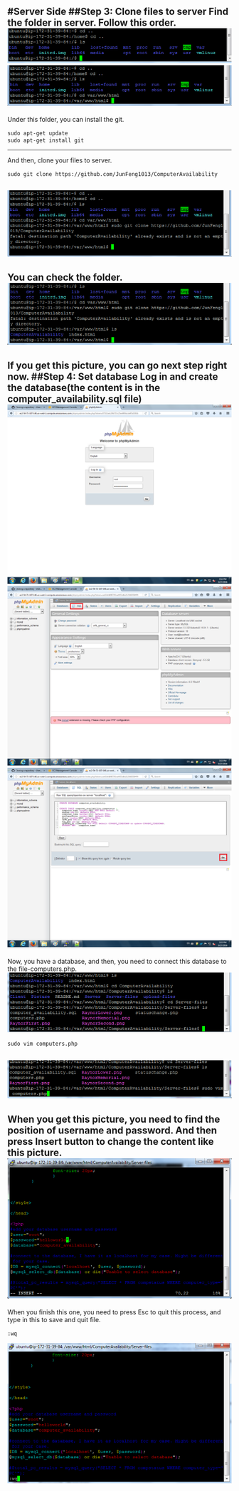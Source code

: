 #Server Side
##Step 3: Clone files to server
Find the folder in server. Follow this order.
![alt text](https://github.com/JunFeng1013/ComputerAvailability/blob/master/Picture/step3-1.png)
![alt text](https://github.com/JunFeng1013/ComputerAvailability/blob/master/Picture/step3-2.png)
---
Under this folder, you can install the git.
```
sudo apt-get update
sudo apt-get install git
```
---
And then, clone your files to server.
```
sudo git clone https://github.com/JunFeng1013/ComputerAvailability
```
![alt text](https://github.com/JunFeng1013/ComputerAvailability/blob/master/Picture/step3-3.png)
---
You can check the folder.
![alt text](https://github.com/JunFeng1013/ComputerAvailability/blob/master/Picture/step3-4.png)
---
If you get this picture, you can go next step right now.
##Step 4: Set database
Log in and create the database(the content is in the computer_availability.sql file)
![alt text](https://github.com/JunFeng1013/ComputerAvailability/blob/master/Picture/step4-1.png)
![alt text](https://github.com/JunFeng1013/ComputerAvailability/blob/master/Picture/step4-2.png)
![alt text](https://github.com/JunFeng1013/ComputerAvailability/blob/master/Picture/step4-3.png)
---
Now, you have a database, and then, you need to connect this database to the file-computers.php.
![alt text](https://github.com/JunFeng1013/ComputerAvailability/blob/master/Picture/step4-4.png)
```
sudo vim computers.php
```
![alt text](https://github.com/JunFeng1013/ComputerAvailability/blob/master/Picture/step4-5.png)
---
When you get this picture, you need to find the position of username and password. And then press Insert button to change the content like this picture.
![alt text](https://github.com/JunFeng1013/ComputerAvailability/blob/master/Picture/step4-6.png)
---
When you finish this one, you need to press Esc to quit this process, and type in this to save and quit file.
```
:wq
```
![alt text](https://github.com/JunFeng1013/ComputerAvailability/blob/master/Picture/step4-7.png)




